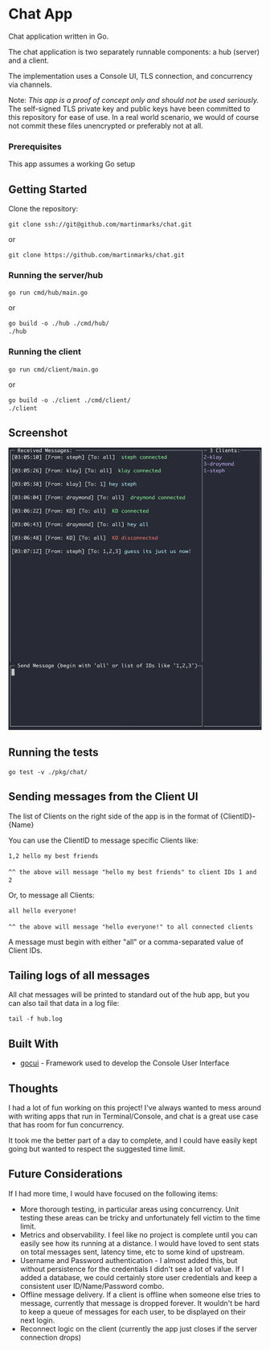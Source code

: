 # Chat App

Chat application written in Go.

The chat application is two separately runnable components: a hub (server) and a client.
 
The implementation uses a Console UI, TLS connection, and concurrency via channels. 

Note: *_This app is a proof of concept only and should not be used seriously._*
 The self-signed TLS private key and public keys have been committed to this repository for ease of use. In a real world scenario, we would of course not commit these files unencrypted or preferably not at all.


### Prerequisites

This app assumes a working Go setup

## Getting Started

Clone the repository:
```
git clone ssh://git@github.com/martinmarks/chat.git
``` 
 
 or 

```
git clone https://github.com/martinmarks/chat.git

```

### Running the server/hub

```
go run cmd/hub/main.go
``` 
 
 or 

```
go build -o ./hub ./cmd/hub/
./hub
```


### Running the client

```
go run cmd/client/main.go
``` 
 
 or 

```
go build -o ./client ./cmd/client/
./client
```

## Screenshot
![Image description](./assets/screenshot.png)

## Running the tests

```
go test -v ./pkg/chat/
```

## Sending messages from the Client UI
The list of Clients on the right side of the app is in the format of {ClientID}-{Name}

You can use the ClientID to message specific Clients like:

```
1,2 hello my best friends

^^ the above will message "hello my best friends" to client IDs 1 and 2
```

Or, to message all Clients:
```
all hello everyone!

^^ the above will message "hello everyone!" to all connected clients
```

A message must begin with either "all" or a comma-separated value of Client IDs.


## Tailing logs of all messages
All chat messages will be printed to standard out of the hub app, but you can also tail that data in a log file:

```
tail -f hub.log
```

## Built With

* [gocui](https://github.com/jroimartin/gocui) - Framework used to develop the Console User Interface


## Thoughts
I had a lot of fun working on this project!  I've always wanted to mess around with writing apps that run in Terminal/Console, and chat is a great use case that has room for fun concurrency.

 It took me the better part of a day to complete, and I could have easily kept going but wanted to respect the suggested time limit.

## Future Considerations
If I had more time, I would have focused on the following items:

* More thorough testing, in particular areas using concurrency. Unit testing these areas can be tricky and unfortunately fell victim to the time limit.
* Metrics and observability. I feel like no project is complete until you can easily see how its running at a distance. I would have loved to sent stats on total messages sent, latency time, etc to some kind of upstream.
* Username and Password authentication - I almost added this, but without persistence for the credentials I didn't see a lot of value. If I added a database, we could certainly store user credentials and keep a consistent user ID/Name/Password combo.
* Offline message delivery. If a client is offline when someone else tries to message, currently that message is dropped forever. It wouldn't be hard to keep a queue of messages for each user, to be displayed on their next login.
* Reconnect logic on the client (currently the app just closes if the server connection drops)

